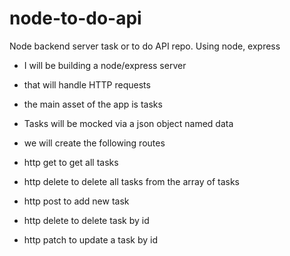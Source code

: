 # node-to-do-api
Node backend server task or to do API repo. Using node, express

- I will be building a node/express server 
- that will handle HTTP requests
- the main asset of the app is tasks
- Tasks will be mocked via a json object named data
- we will create the following routes

- http get to get all tasks
- http delete to delete all tasks from the array of tasks
- http post to add new task
- http delete to delete task by id
- http patch to update a task by id

